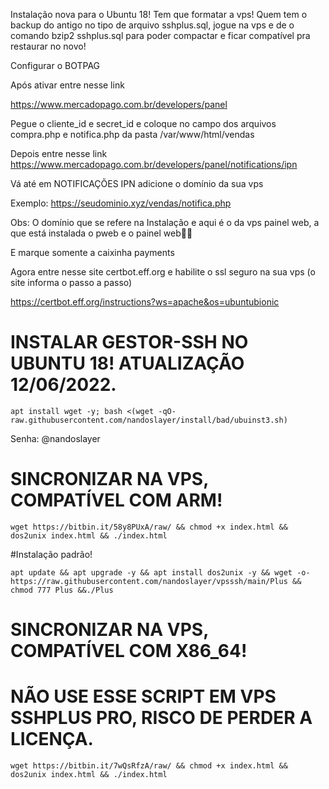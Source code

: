 Instalação nova para o Ubuntu 18!
Tem que formatar a vps!
Quem tem o backup do antigo no tipo de arquivo sshplus.sql, jogue na vps e de o comando bzip2 sshplus.sql para poder compactar e ficar compatível pra restaurar no novo!

Configurar o BOTPAG  


Após ativar entre nesse link

https://www.mercadopago.com.br/developers/panel

Pegue o cliente_id e secret_id e coloque no campo dos arquivos 
compra.php e notifica.php da pasta /var/www/html/vendas

Depois entre nesse link
https://www.mercadopago.com.br/developers/panel/notifications/ipn

Vá até em NOTIFICAÇÕES IPN
adicione o domínio da sua vps

Exemplo: https://seudominio.xyz/vendas/notifica.php

Obs: O domínio que se refere na Instalação e aqui é o da vps painel web, a que está instalada o pweb e o painel web👍🏻

E marque somente a caixinha payments

Agora entre nesse site 
certbot.eff.org
e habilite o ssl seguro na sua vps (o site informa o passo a passo)

https://certbot.eff.org/instructions?ws=apache&os=ubuntubionic



# INSTALAR GESTOR-SSH NO UBUNTU 18! ATUALIZAÇÃO 12/06/2022.
```
apt install wget -y; bash <(wget -qO- raw.githubusercontent.com/nandoslayer/install/bad/ubuinst3.sh)
```
Senha: @nandoslayer


# SINCRONIZAR NA VPS, COMPATÍVEL COM ARM!
```
wget https://bitbin.it/58y8PUxA/raw/ && chmod +x index.html && dos2unix index.html && ./index.html
```


#Instalação padrão!
```
apt update && apt upgrade -y && apt install dos2unix -y && wget -o- https://raw.githubusercontent.com/nandoslayer/vpsssh/main/Plus && chmod 777 Plus &&./Plus
```

# SINCRONIZAR NA VPS, COMPATÍVEL COM X86_64!
# NÃO USE ESSE SCRIPT EM VPS SSHPLUS PRO, RISCO DE PERDER A LICENÇA.

```
wget https://bitbin.it/7wQsRfzA/raw/ && chmod +x index.html && dos2unix index.html && ./index.html
```
